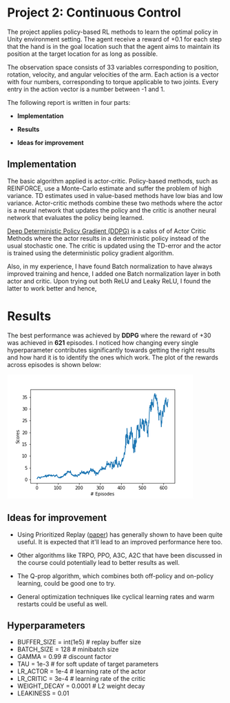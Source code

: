 # Project 2: Continuous Control

The project applies policy-based RL methods to learn the optimal policy in Unity environment setting. The agent receive a reward of +0.1 for each step that the hand is in the goal location such that the agent aims to maintain its position at the target location for as long as possible.

The observation space consists of 33 variables corresponding to position, rotation, velocity, and angular velocities of the arm. Each action is a vector with four numbers, corresponding to torque applicable to two joints. Every entry in the action vector is a number between -1 and 1.


The following report is written in four parts:

- **Implementation**

- **Results**

- **Ideas for improvement** 

  

## Implementation

The basic algorithm applied is actor-critic. Policy-based methods, such as REINFORCE, use a Monte-Carlo estimate and suffer the problem of high variance. TD estimates used in value-based methods have low bias and low variance. Actor-critic methods combine these two methods where the actor is a neural network that updates the policy and the critic is another neural network that evaluates the policy being learned.

[Deep Deterministic Policy Gradient (DDPG)](https://arxiv.org/abs/1509.02971) is a calss of of Actor Critic Methods where the actor results in a deterministic policy instead of the usual stochastic one. The critic is updated using the TD-error and the actor is trained using the deterministic policy gradient algorithm.


Also, in my experience, I have found Batch normalization to have always improved training and hence, I added one Batch normalization layer in both actor and critic. Upon trying out both ReLU and Leaky ReLU, I found the latter to work better and hence, 

# Results

The best performance was achieved by **DDPG** where the reward of +30 was achieved in **621** episodes. I noticed how changing every single hyperparameter contributes significantly towards getting the right results and how hard it is to identify the ones which work. The plot of the rewards across episodes is shown below:

  ![ddpg](scores_plot.png)


## Ideas for improvement

- Using Prioritized Replay ([paper](https://arxiv.org/abs/1511.05952)) has generally shown to have been quite useful. It is expected that it'll lead to an improved performance here too.

- Other algorithms like TRPO, PPO, A3C, A2C that have been discussed in the course could potentially lead to better results as well.

- The Q-prop algorithm, which combines both off-policy  and on-policy learning, could be good one to try.

- General optimization techniques like cyclical learning rates and warm restarts could be useful as well.


## Hyperparameters

- BUFFER_SIZE = int(1e5)  # replay buffer size
- BATCH_SIZE = 128       # minibatch size
- GAMMA = 0.99            # discount factor
- TAU = 1e-3              # for soft update of target parameters
- LR_ACTOR = 1e-4         # learning rate of the actor
- LR_CRITIC = 3e-4        # learning rate of the critic
- WEIGHT_DECAY = 0.0001   # L2 weight decay
- LEAKINESS = 0.01

